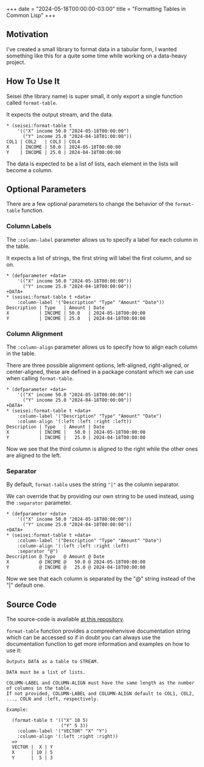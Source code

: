 +++
date = "2024-05-18T00:00:00-03:00"
title = "Formatting Tables in Common Lisp"
+++

## Motivation

I've created a small library to format data in a tabular form,
I wanted something like this for a quite some time while working on a data-heavy project.

## How To Use It

Seisei (the library name) is super small,
it only export a single function called `format-table`.

It expects the output stream, and the data.

```
* (seisei:format-table t
    '(("X" income 50.0 "2024-05-18T00:00:00")
      ("Y" income 25.0 "2024-04-18T01:00:00"))
COL1 | COL2   | COL3 | COL4
X    | INCOME | 50.0 | 2024-05-18T00:00:00
Y    | INCOME | 25.0 | 2024-04-18T00:00:00
```

The data is expected to be a list of lists, each element in the lists will become a column.

## Optional Parameters

There are a few optional parameters to change the behavior of the `format-table` function.

### Column Labels

The `:column-label` parameter allows us to specify a label for each column in the table.

It expects a list of strings, the first string will label the first column, and so on.

```
* (defparameter +data+
    '(("X" income 50.0 "2024-05-18T00:00:00"))
      ("Y" income 25.0 "2024-04-18T00:00:00"))
+DATA+
* (seisei:format-table t +data+
    :column-label '("Description" "Type" "Amount" "Date"))
Description | Type   | Amount | Date
X           | INCOME | 50.0   | 2024-05-18T00:00:00
Y           | INCOME | 25.0   | 2024-04-18T00:00:00
```

### Column Alignment

The `:column-align` parameter allows us to specify how to align each column in the table.

There are three possible alignment options, left-aligned, right-aligned, or center-aligned, these are defined in a package constant which we can use when calling `format-table`.

```
* (defparameter +data+
    '(("X" income 50.0 "2024-05-18T00:00:00"))
      ("Y" income 25.0 "2024-04-18T00:00:00"))
+DATA+
* (seisei:format-table t +data+
    :column-label '("Description" "Type" "Amount" "Date")
    :column-align '(:left :left :right :left))
Description | Type   | Amount | Date
X           | INCOME |   50.0 | 2024-05-18T00:00:00
Y           | INCOME |   25.0 | 2024-04-18T00:00:00
```

Now we see that the third column is aligned to the right while the other ones are aligned to the left.

### Separator

By default, `format-table` uses the string `"|"` as the column separator.

We can override that by providing our own string to be used instead, using the `:separator` parameter.

```
* (defparameter +data+
    '(("X" income 50.0 "2024-05-18T00:00:00"))
      ("Y" income 25.0 "2024-04-18T00:00:00"))
+DATA+
* (seisei:format-table t +data+
    :column-label '("Description" "Type" "Amount" "Date")
    :column-align '(:left :left :right :left)
    :separator "@")
Description @ Type   @ Amount @ Date
X           @ INCOME @   50.0 @ 2024-05-18T00:00:00
Y           @ INCOME @   25.0 @ 2024-04-18T00:00:00
```

Now we see that each column is separated by the "@" string instead of the "|" default one.

## Source Code

The source-code is available [at this repository](https://git.sr.ht/~fkinos/seisei).

`format-table` function provides a compreehenvisve documentation string which can be accessed
so if in doubt you can always use the documentation function to get more information and examples on how to use it:
```
Outputs DATA as a table to STREAM.

DATA must be a list of lists.

COLUMN-LABEL and COLUMN-ALIGN must have the same length as the number of columns in the table.
If not provided, COLUMN-LABEL and COLUMN-ALIGN default to COL1, COL2, ..., COLN and :left, respectively.

Example:

  (format-table t '(("X" 10 5)
                    ("Y" 5 3))
    :column-label '("VECTOR" "X" "Y")
    :column-align '(:left :right :right))
  =>
  VECTOR |  X | Y
  X      | 10 | 5
  Y      |  5 | 3

```
